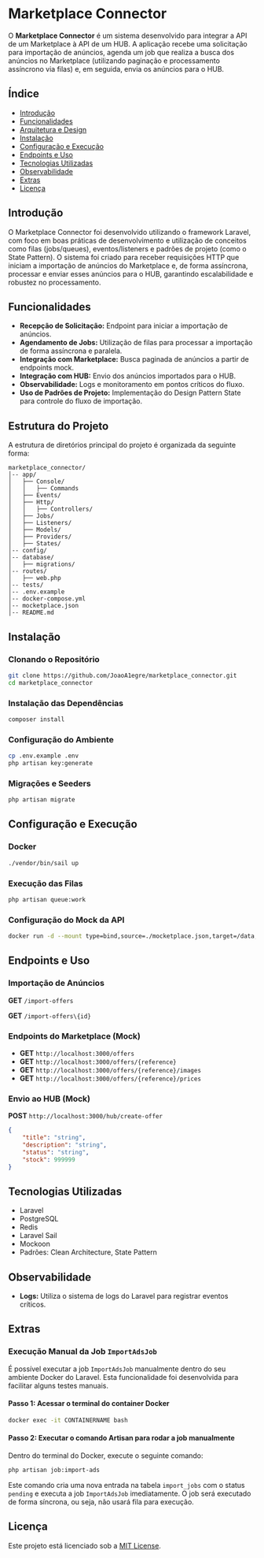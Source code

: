 # Marketplace Connector

O **Marketplace Connector** é um sistema desenvolvido para integrar a API de um Marketplace à API de um HUB. A aplicação recebe uma solicitação para importação de anúncios, agenda um job que realiza a busca dos anúncios no Marketplace (utilizando paginação e processamento assíncrono via filas) e, em seguida, envia os anúncios para o HUB.

## Índice

- [Introdução](#introdução)
- [Funcionalidades](#funcionalidades)
- [Arquitetura e Design](#arquitetura-e-design)
- [Instalação](#instalação)
- [Configuração e Execução](#configuração-e-execução)
- [Endpoints e Uso](#endpoints-e-uso)
- [Tecnologias Utilizadas](#tecnologias-utilizadas)
- [Observabilidade](#observabilidade)
- [Extras](#Extras)
- [Licença](#licença)

## Introdução

O Marketplace Connector foi desenvolvido utilizando o framework Laravel, com foco em boas práticas de desenvolvimento e utilização de conceitos como filas (jobs/queues), eventos/listeners e padrões de projeto (como o State Pattern). O sistema foi criado para receber requisições HTTP que iniciam a importação de anúncios do Marketplace e, de forma assíncrona, processar e enviar esses anúncios para o HUB, garantindo escalabilidade e robustez no processamento.

## Funcionalidades

- **Recepção de Solicitação:** Endpoint para iniciar a importação de anúncios.
- **Agendamento de Jobs:** Utilização de filas para processar a importação de forma assíncrona e paralela.
- **Integração com Marketplace:** Busca paginada de anúncios a partir de endpoints mock.
- **Integração com HUB:** Envio dos anúncios importados para o HUB.
- **Observabilidade:** Logs e monitoramento em pontos críticos do fluxo.
- **Uso de Padrões de Projeto:** Implementação do Design Pattern State para controle do fluxo de importação.

## Estrutura do Projeto

A estrutura de diretórios principal do projeto é organizada da seguinte forma:

```
marketplace_connector/
│-- app/
│   ├── Console/
│   │   ├── Commands
│   ├── Events/
│   ├── Http/
│   │   ├── Controllers/
│   ├── Jobs/
│   ├── Listeners/
│   ├── Models/
│   ├── Providers/
│   ├── States/
│-- config/
│-- database/
│   ├── migrations/
│-- routes/
│   ├── web.php
│-- tests/
│-- .env.example
│-- docker-compose.yml
│-- mocketplace.json
│-- README.md
```

## Instalação

### Clonando o Repositório

```bash
git clone https://github.com/JoaoA1egre/marketplace_connector.git
cd marketplace_connector
```

### Instalação das Dependências

```bash
composer install
```

### Configuração do Ambiente

```bash
cp .env.example .env
php artisan key:generate
```

### Migrações e Seeders

```bash
php artisan migrate
```

## Configuração e Execução

### Docker

```bash
./vendor/bin/sail up
```

### Execução das Filas

```bash
php artisan queue:work
```

### Configuração do Mock da API

```bash
docker run -d --mount type=bind,source=./mocketplace.json,target=/data,readonly -p 3000:3000 mockoon/cli:latest -d data -p 3000
```

## Endpoints e Uso

### Importação de Anúncios

**GET** `/import-offers`

<!-- Esta rota permite verificar o status de uma job de importação de ofertas ao fornecer o identificador único (id) da job. -->
**GET** `/import-offers\{id}`

### Endpoints do Marketplace (Mock)

- **GET** `http://localhost:3000/offers`
- **GET** `http://localhost:3000/offers/{reference}`
- **GET** `http://localhost:3000/offers/{reference}/images`
- **GET** `http://localhost:3000/offers/{reference}/prices`

### Envio ao HUB (Mock)

**POST** `http://localhost:3000/hub/create-offer`

```json
{
    "title": "string",
    "description": "string",
    "status": "string",
    "stock": 999999
}
```

## Tecnologias Utilizadas

- Laravel
- PostgreSQL
- Redis
- Laravel Sail
- Mockoon
- Padrões: Clean Architecture, State Pattern

## Observabilidade

- **Logs:** Utiliza o sistema de logs do Laravel para registrar eventos críticos.

## Extras

### Execução Manual da Job `ImportAdsJob`

É possível executar a job `ImportAdsJob` manualmente dentro do seu ambiente Docker do Laravel. Esta funcionalidade foi desenvolvida para facilitar alguns testes manuais.

#### Passo 1: Acessar o terminal do container Docker

```bash
docker exec -it CONTAINERNAME bash
```

#### Passo 2: Executar o comando Artisan para rodar a job manualmente

Dentro do terminal do Docker, execute o seguinte comando:

```bash
php artisan job:import-ads
```

Este comando cria uma nova entrada na tabela `import_jobs` com o status `pending` e executa a job `ImportAdsJob` imediatamente. O job será executado de forma síncrona, ou seja, não usará fila para execução.

## Licença

Este projeto está licenciado sob a [MIT License](LICENSE).

